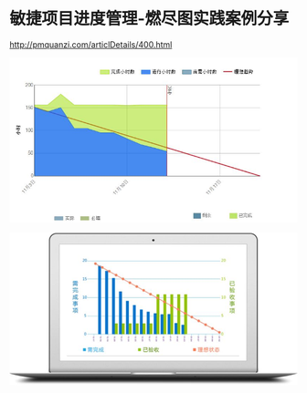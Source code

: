 

# 敏捷项目进度管理-燃尽图实践案例分享

http://pmquanzi.com/articlDetails/400.html









![点击查看源网页](assets/timg.jpg)







![点击查看源网页](assets/timg-1562292745226.jpg)